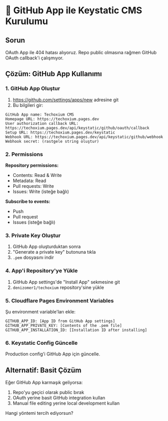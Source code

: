 # 🔧 GitHub App ile Keystatic CMS Kurulumu

## Sorun
OAuth App ile 404 hatası alıyoruz. Repo public olmasına rağmen GitHub OAuth callback'i çalışmıyor.

## Çözüm: GitHub App Kullanımı

### 1. GitHub App Oluştur

1. https://github.com/settings/apps/new adresine git
2. Bu bilgileri gir:

```
GitHub App name: Techoxium CMS
Homepage URL: https://techoxium.pages.dev
User authorization callback URL: https://techoxium.pages.dev/api/keystatic/github/oauth/callback
Setup URL: https://techoxium.pages.dev/keystatic
Webhook URL: https://techoxium.pages.dev/api/keystatic/github/webhook
Webhook secret: (rastgele string oluştur)
```

### 2. Permissions

**Repository permissions:**
- Contents: Read & Write
- Metadata: Read
- Pull requests: Write
- Issues: Write (isteğe bağlı)

**Subscribe to events:**
- Push
- Pull request
- Issues (isteğe bağlı)

### 3. Private Key Oluştur

1. GitHub App oluşturduktan sonra
2. "Generate a private key" butonuna tıkla
3. `.pem` dosyasını indir

### 4. App'i Repository'ye Yükle

1. GitHub App settings'de "Install App" sekmesine git
2. `denizomer1/techoxium` repository'sine yükle

### 5. Cloudflare Pages Environment Variables

Şu environment variable'ları ekle:

```
GITHUB_APP_ID: [App ID from GitHub App settings]
GITHUB_APP_PRIVATE_KEY: [Contents of the .pem file]
GITHUB_APP_INSTALLATION_ID: [Installation ID after installing]
```

### 6. Keystatic Config Güncelle

Production config'i GitHub App için güncelle.

## Alternatif: Basit Çözüm

Eğer GitHub App karmaşık geliyorsa:

1. Repo'yu geçici olarak public bırak
2. OAuth yerine basit GitHub integration kullan
3. Manual file editing yerine local development kullan

Hangi yöntemi tercih ediyorsun?
